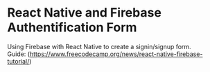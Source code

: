# React Native and Firebase Authentification Form
Using Firebase with React Native to create a signin/signup form.  
Guide: (https://www.freecodecamp.org/news/react-native-firebase-tutorial/)
